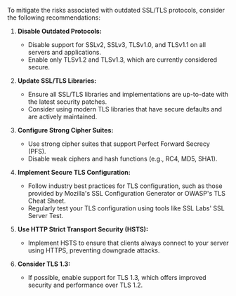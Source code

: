 To mitigate the risks associated with outdated SSL/TLS protocols, consider the following recommendations:

1. **Disable Outdated Protocols:**
   - Disable support for SSLv2, SSLv3, TLSv1.0, and TLSv1.1 on all servers and applications.
   - Enable only TLSv1.2 and TLSv1.3, which are currently considered secure.

2. **Update SSL/TLS Libraries:**
   - Ensure all SSL/TLS libraries and implementations are up-to-date with the latest security patches.
   - Consider using modern TLS libraries that have secure defaults and are actively maintained.

3. **Configure Strong Cipher Suites:**
   - Use strong cipher suites that support Perfect Forward Secrecy (PFS).
   - Disable weak ciphers and hash functions (e.g., RC4, MD5, SHA1).

4. **Implement Secure TLS Configuration:**
   - Follow industry best practices for TLS configuration, such as those provided by Mozilla's SSL Configuration Generator or OWASP's TLS Cheat Sheet.
   - Regularly test your TLS configuration using tools like SSL Labs' SSL Server Test.

5. **Use HTTP Strict Transport Security (HSTS):**
   - Implement HSTS to ensure that clients always connect to your server using HTTPS, preventing downgrade attacks.

6. **Consider TLS 1.3:**
   - If possible, enable support for TLS 1.3, which offers improved security and performance over TLS 1.2.

